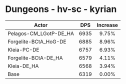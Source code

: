 # Dungeons - hv-sc - kyrian
| Actor | DPS | Increase |
|---|:---:|:---:|
|Pelagos-CM_LGotP-DE_HA|6935|9.75%|
|Forgelite-BCtA_HoG-DE|6885|8.96%|
|Kleia-PC-DE|6757|6.93%|
|Forgelite-BCtA-DE_HA|6579|4.11%|
|Kleia-DE_HA|6568|3.94%|
|Base|6319|0.00%|
